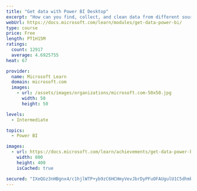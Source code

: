 ```yaml
---
title: "Get data with Power BI Desktop"
excerpt: "How can you find, collect, and clean data from different sources? Power BI is a tool for making sense of your data. You will learn tricks to make data-gathering easier."
webUrl: https://docs.microsoft.com/learn/modules/get-data-power-bi/
type: course
price: Free
length: PT1H15M
ratings:
  count: 12917
  average: 4.6925755
heat: 67

provider:
  name: Microsoft Learn
  domain: microsoft.com
  images:
    - url: /assets/images/organizations/microsoft.com-50x50.jpg
      width: 50
      height: 50

levels:
  - Intermediate

topics:
  - Power BI

images:
  - url: https://docs.microsoft.com/learn/achievements/get-data-power-bi-desktop-social.png
    width: 800
    height: 400
    isCached: true

secured: "IXeQGz3nHBgnx4/c1hjlWTP+yb9zC6HCHmyVevJbrDyPFuOFAUgulU1C5dhmbP//+LyM2pQ2yooLkkPaBVfitEAu4VgDtDHBCcVAlmyGGDrY0h6ctOyEfDbyoICEcOLGL8DuuQTFBvNNwUjdCOmT3pNRjLQZsCEvG2jINZEAaC0gB/076S5IjaZQNr/B71a3Dc3A30WP7sXd32HOH33Mtfypclyx0tf3kkct3n5GPSy72/2xyoCOxmd63esTWdj+rEj3SnF2ACBT/LgaDVvbB1yaL3YqYWeh71vH2W5l1Hl3FOGl2jPG4ef+23S0MFWuGUyLwwQtDG2kvMkaS3Op6RJvO4p0UMbPc4iUF3Dn8TpMUB0Jb1CvrHglcU0vz8+aWXyIaCk8th0RJIdoP0HWI2+VDJr1BiOgQaNe7+1ND+f/iR2iEB1ItE8Fsp0POqI1;vc2dHqWrSh9rgXH5kxazHg=="
---
```


